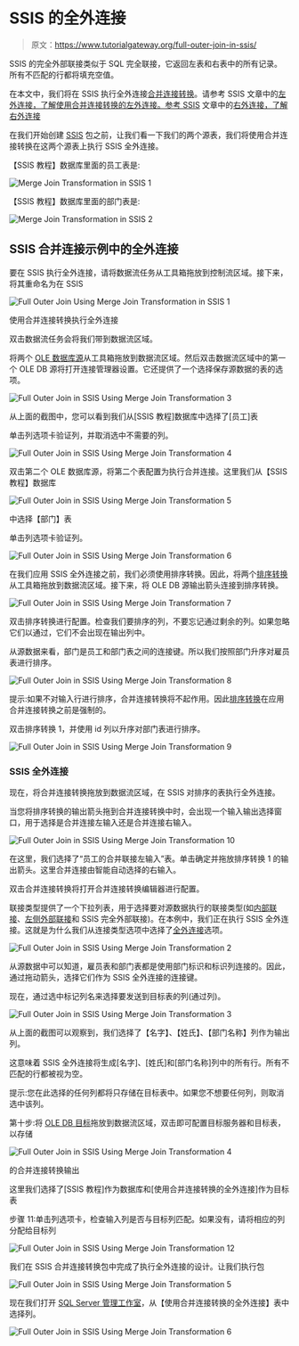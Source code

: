 # SSIS 的全外连接

> 原文：<https://www.tutorialgateway.org/full-outer-join-in-ssis/>

SSIS 的完全外部联接类似于 SQL 完全联接，它返回左表和右表中的所有记录。所有不匹配的行都将填充空值。

在本文中，我们将在 SSIS 执行全外连接[合并连接转换](https://www.tutorialgateway.org/merge-join-transformation-in-ssis/)。请参考 SSIS 文章中的[左外连接，了解使用合并连接转换的左外连接。参考 SSIS](https://www.tutorialgateway.org/left-outer-join-in-ssis/) 文章中的[右外连接，了解右外连接](https://www.tutorialgateway.org/right-outer-join-in-ssis-2014/)

在我们开始创建 [SSIS](https://www.tutorialgateway.org/ssis/) 包之前，让我们看一下我们的两个源表，我们将使用合并连接转换在这两个源表上执行 SSIS 全外连接。

【SSIS 教程】数据库里面的员工表是:

![Merge Join Transformation in SSIS 1](img/23827562911b12acb34175266cc7cb5b.png)

【SSIS 教程】数据库里面的部门表是:

![Merge Join Transformation in SSIS 2](img/d1d8beeb513870094d2880429c3f90bd.png)

## SSIS 合并连接示例中的全外连接

要在 SSIS 执行全外连接，请将数据流任务从工具箱拖放到控制流区域。接下来，将其重命名为在 SSIS

![Full Outer Join Using Merge Join Transformation in SSIS 1](img/85e8b092a9e66521dc3b8a7bd72296df.png)

使用合并连接转换执行全外连接

双击数据流任务会将我们带到数据流区域。

将两个 [OLE 数据库源](https://www.tutorialgateway.org/ole-db-source-in-ssis/)从工具箱拖放到数据流区域。然后双击数据流区域中的第一个 OLE DB 源将打开连接管理器设置。它还提供了一个选择保存源数据的表的选项。

![Full Outer Join in SSIS Using Merge Join Transformation 3](img/cbda0fb159225c8821f0534fa9e05287.png)

从上面的截图中，您可以看到我们从[SSIS 教程]数据库中选择了[员工]表

单击列选项卡验证列，并取消选中不需要的列。

![Full Outer Join in SSIS Using Merge Join Transformation 4](img/0326c2c15f0dd6c43627a81567cb6643.png)

双击第二个 OLE 数据库源，将第二个表配置为执行合并连接。这里我们从【SSIS 教程】数据库

![Full Outer Join in SSIS Using Merge Join Transformation 5](img/43521ba4eca09cb4d183aafd37053831.png)

中选择【部门】表

单击列选项卡验证列。

![Full Outer Join in SSIS Using Merge Join Transformation 6](img/0930c977dbfeb4e9a94d349c2b1cb905.png)

在我们应用 SSIS 全外连接之前，我们必须使用排序转换。因此，将两个[排序转换](https://www.tutorialgateway.org/sort-transformation-in-ssis/)从工具箱拖放到数据流区域。接下来，将 OLE DB 源输出箭头连接到排序转换。

![Full Outer Join in SSIS Using Merge Join Transformation 7](img/b7c1c029b030cf22a12a1a0accda5fd4.png)

双击排序转换进行配置。检查我们要排序的列，不要忘记通过剩余的列。如果忽略它们以通过，它们不会出现在输出列中。

从源数据来看，部门是员工和部门表之间的连接键。所以我们按照部门升序对雇员表进行排序。

![Full Outer Join in SSIS Using Merge Join Transformation 8](img/f2cf0460577e3b72098373f653a2344a.png)

提示:如果不对输入行进行排序，合并连接转换将不起作用。因此[排序转换](https://www.tutorialgateway.org/sort-transformation-in-ssis/)在应用合并连接转换之前是强制的。

双击排序转换 1，并使用 id 列以升序对部门表进行排序。

![Full Outer Join in SSIS Using Merge Join Transformation 9](img/0a0f880ae1a05c1c973ea18ac5b3775a.png)

### SSIS 全外连接

现在，将合并连接转换拖放到数据流区域，在 SSIS 对排序的表执行全外连接。

当您将排序转换的输出箭头拖到合并连接转换中时，会出现一个输入输出选择窗口，用于选择是合并连接左输入还是合并连接右输入。

![Full Outer Join in SSIS Using Merge Join Transformation 10](img/60e87f99b55f4fcf3e7d24c021fe8e6f.png)

在这里，我们选择了“员工的合并联接左输入”表。单击确定并拖放排序转换 1 的输出箭头。这里合并连接由智能自动选择的右输入。

双击合并连接转换将打开合并连接转换编辑器进行配置。

联接类型提供了一个下拉列表，用于选择要对源数据执行的联接类型(如[内部联接](https://www.tutorialgateway.org/merge-join-transformation-in-ssis/)、[左侧外部联接](https://www.tutorialgateway.org/left-outer-join-in-ssis/)和 SSIS 完全外部联接)。在本例中，我们正在执行 SSIS 全外连接。这就是为什么我们从连接类型选项中选择了[全外连接](https://www.tutorialgateway.org/sql-full-join/)选项。

![Full Outer Join in SSIS Using Merge Join Transformation 2](img/f3ca75a2387a309d6bb12b22040876f3.png)

从源数据中可以知道，雇员表和部门表都是使用部门标识和标识列连接的。因此，通过拖动箭头，选择它们作为 SSIS 全外连接的连接键。

现在，通过选中标记列名来选择要发送到目标表的列(通过列)。

![Full Outer Join in SSIS Using Merge Join Transformation 3](img/b2c7a51e0a42c49fcadac86a2b9ec6e9.png)

从上面的截图可以观察到，我们选择了【名字】、【姓氏】、【部门名称】列作为输出列。

这意味着 SSIS 全外连接将生成[名字]、[姓氏]和[部门名称]列中的所有行。所有不匹配的行都被视为空。

提示:您在此选择的任何列都将只存储在目标表中。如果您不想要任何列，则取消选中该列。

第十步:将 [OLE DB 目标](https://www.tutorialgateway.org/ssis-ole-db-destination/)拖放到数据流区域，双击即可配置目标服务器和目标表，以存储

![Full Outer Join in SSIS Using Merge Join Transformation 4](img/60476498b557cd0eb03dc329d2f22b0a.png)

的合并连接转换输出

这里我们选择了[SSIS 教程]作为数据库和[使用合并连接转换的全外连接]作为目标表

步骤 11:单击列选项卡，检查输入列是否与目标列匹配。如果没有，请将相应的列分配给目标列

![Full Outer Join in SSIS Using Merge Join Transformation 12](img/08cd6406db5a6a732507547aa8d28c45.png)

我们在 SSIS 合并连接转换包中完成了执行全外连接的设计。让我们执行包

![Full Outer Join in SSIS Using Merge Join Transformation 5](img/d08ada1b3adbc649c15f641f1e562290.png)

现在我们打开 [SQL Server 管理工作室](https://www.tutorialgateway.org/sql/)，从【使用合并连接转换的全外连接】表中选择列。

![Full Outer Join in SSIS Using Merge Join Transformation 6](img/9fe8a92d138074963a8c4dddb0918744.png)